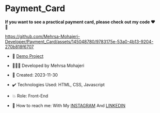 # Payment_Card

**If you want to see a practical payment card, please check out my code ♥️👀**

https://github.com/Mehrsa-Mohajeri-Developer/Payment_Card/assets/145048780/9783175e-53a0-4b13-9204-270b818f6707

- 🔗 [Demo Project](https://mehrsa-mohajeri-developer.github.io/Payment_Card/)
  
- 👩🏻‍💻 Developed by Mehrsa Mohajeri

- 📆 Created: 2023-11-30

- ✔️ Technologies Used: HTML, CSS, Javascript

- 💥 Role: Front-End

- 📲 How to reach me: With My [INSTAGRAM](https://www.instagram.com/mehrsa_mohajeri_developer) And [LINKEDIN](https://www.linkedin.com/in/mehrsa-mohajeri-developer)
  
